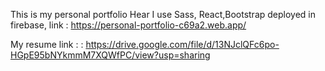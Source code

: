 This is my personal portfolio
Hear I use Sass, React,Bootstrap
deployed in firebase, link : https://personal-portfolio-c69a2.web.app/

My resume link : : https://drive.google.com/file/d/13NJclQFc6po-HGpE95bNYkmmM7XQWfPC/view?usp=sharing
